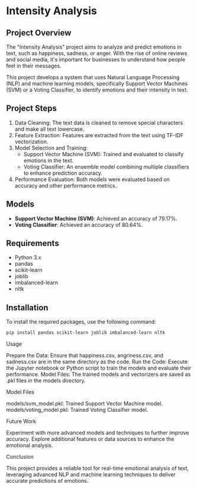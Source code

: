 # Intensity Analysis

## Project Overview

The "Intensity Analysis" project aims to analyze and predict emotions in text, such as happiness, sadness, or anger. With the rise of online reviews and social media, it's important for businesses to understand how people feel in their messages.

This project develops a system that uses Natural Language Processing (NLP) and machine learning models, specifically Support Vector Machines (SVM) or a Voting Classifier, to identify emotions and their intensity in text.

## Project Steps

1. Data Cleaning: The text data is cleaned to remove special characters and make all text lowercase.
2. Feature Extraction: Features are extracted from the text using TF-IDF vectorization.
3. Model Selection and Training:
   - Support Vector Machine (SVM): Trained and evaluated to classify emotions in the text.
   - Voting Classifier: An ensemble model combining multiple classifiers to enhance prediction accuracy.
4. Performance Evaluation: Both models were evaluated based on accuracy and other performance metrics.

## Models

- **Support Vector Machine (SVM)**: Achieved an accuracy of 79.17%.
- **Voting Classifier**: Achieved an accuracy of 80.64%.

## Requirements

- Python 3.x
- pandas
- scikit-learn
- joblib
- imbalanced-learn
- nltk

## Installation

To install the required packages, use the following command:

```bash
pip install pandas scikit-learn joblib imbalanced-learn nltk
```

Usage

Prepare the Data: Ensure that happiness.csv, angriness.csv, and sadness.csv are in the same directory as the code.
Run the Code: Execute the Jupyter notebook or Python script to train the models and evaluate their performance.
Model Files: The trained models and vectorizers are saved as .pkl files in the models directory.

Model Files

models/svm_model.pkl: Trained Support Vector Machine model.
models/voting_model.pkl: Trained Voting Classifier model.

Future Work

Experiment with more advanced models and techniques to further improve accuracy.
Explore additional features or data sources to enhance the emotional analysis.

Conclusion

This project provides a reliable tool for real-time emotional analysis of text, leveraging advanced NLP and machine learning techniques to deliver accurate predictions of emotions.
